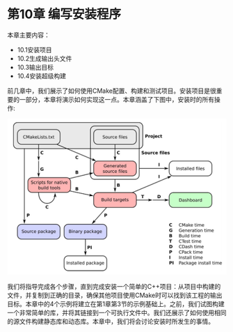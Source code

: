 # 第10章 编写安装程序

本章主要内容：

* 10.1安装项目
* 10.2生成输出头文件
* 10.3输出目标
* 10.4安装超级构建

前几章中，我们展示了如何使用CMake配置、构建和测试项目。安装项目是很重要的一部分，本章将演示如何实现这一点。本章涵盖了下图中，安装时的所有操作:

![](../../images/preface/2.png)

我们将指导完成各个步骤，直到完成安装一个简单的C++项目：从项目中构建的文件，并复制到正确的目录，确保其他项目使用CMake时可以找到该工程的输出目标。本章中的4个示例将建立在第1章第3节的示例基础上。之前，我们试图构建一个非常简单的库，并将其链接到一个可执行文件中。我们还展示了如何使用相同的源文件构建静态库和动态库。本章中，我们将会讨论安装时所发生的事情。